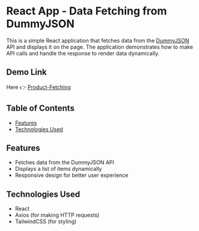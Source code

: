 # React App - Data Fetching from DummyJSON

This is a simple React application that fetches data from the [DummyJSON](https://dummyjson.com/docs/products#products-all) API and displays it on the page. The application demonstrates how to make API calls and handle the response to render data dynamically.

## Demo Link
 Here 👉 [Product-Fetching](https://product-fetching.netlify.app/)
    

## Table of Contents

- [Features](#features)
- [Technologies Used](#technologies-used)

## Features

- Fetches data from the DummyJSON API
- Displays a list of items dynamically
- Responsive design for better user experience

## Technologies Used

- React
- Axios (for making HTTP requests)
- TailwindCSS (for styling)
